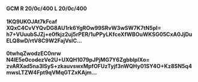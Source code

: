 #### GCM R 20/0c/400 L 20/0c/400
**1KQ9UKOJAt7kFcaf**<br/>**XQxC4CvVYQvDG8AU1rk6YgROw99SRvW3wSW7K7tN5pI=**<br/>**h7+VUuubSJZj+e0fkjz2uj5rPER/1uPPyLKfceXfWBOuWKSG05CxA0JjDuELQ8wD/rtV8C9W2FajVslC...**<br/><br/>
**0twhqZwodzEC0nrw**<br/>**N4IE5e0codezVe2U+UXQH1079pJPjMG7Y6ZgbblpIXo=**<br/>**zvARXad5na3lSyS+zkauvswxMpfOFUzTyjf3nWQHy01SY4O+Kz8SN5q4mwsLTZW4Fpt9qVMqGTZxKAjm...**